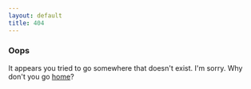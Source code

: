 ```yaml
---
layout: default
title: 404
---
```


### Oops

It appears you tried to go somewhere that doesn't exist. I'm sorry. Why don't you go [home](http://www.reddit.com)?